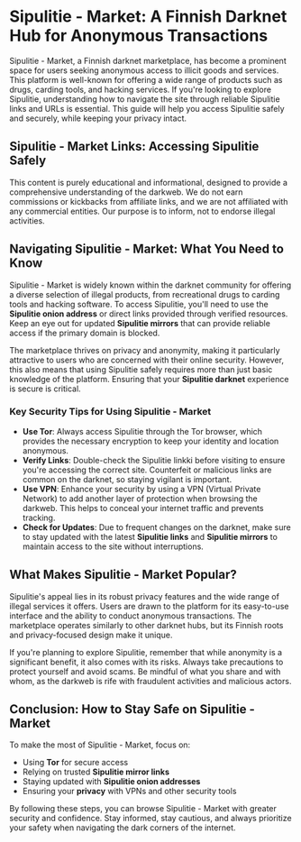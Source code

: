 # Sipulitie - Market: A Finnish Darknet Hub for Anonymous Transactions  
Sipulitie - Market, a Finnish darknet marketplace, has become a prominent space for users seeking anonymous access to illicit goods and services. This platform is well-known for offering a wide range of products such as drugs, carding tools, and hacking services. If you're looking to explore Sipulitie, understanding how to navigate the site through reliable Sipulitie links and URLs is essential. This guide will help you access Sipulitie safely and securely, while keeping your privacy intact.

## Sipulitie - Market Links: Accessing Sipulitie Safely  







This content is purely educational and informational, designed to provide a comprehensive understanding of the darkweb. We do not earn commissions or kickbacks from affiliate links, and we are not affiliated with any commercial entities. Our purpose is to inform, not to endorse illegal activities.

## Navigating Sipulitie - Market: What You Need to Know  

Sipulitie - Market is widely known within the darknet community for offering a diverse selection of illegal products, from recreational drugs to carding tools and hacking software. To access Sipulitie, you'll need to use the **Sipulitie onion address** or direct links provided through verified resources. Keep an eye out for updated **Sipulitie mirrors** that can provide reliable access if the primary domain is blocked.

The marketplace thrives on privacy and anonymity, making it particularly attractive to users who are concerned with their online security. However, this also means that using Sipulitie safely requires more than just basic knowledge of the platform. Ensuring that your **Sipulitie darknet** experience is secure is critical.

### Key Security Tips for Using Sipulitie - Market  
- **Use Tor**: Always access Sipulitie through the Tor browser, which provides the necessary encryption to keep your identity and location anonymous.  
- **Verify Links**: Double-check the Sipulitie linkki before visiting to ensure you're accessing the correct site. Counterfeit or malicious links are common on the darknet, so staying vigilant is important.
- **Use VPN**: Enhance your security by using a VPN (Virtual Private Network) to add another layer of protection when browsing the darkweb. This helps to conceal your internet traffic and prevents tracking.  
- **Check for Updates**: Due to frequent changes on the darknet, make sure to stay updated with the latest **Sipulitie links** and **Sipulitie mirrors** to maintain access to the site without interruptions.

## What Makes Sipulitie - Market Popular?  
Sipulitie's appeal lies in its robust privacy features and the wide range of illegal services it offers. Users are drawn to the platform for its easy-to-use interface and the ability to conduct anonymous transactions. The marketplace operates similarly to other darknet hubs, but its Finnish roots and privacy-focused design make it unique. 

If you're planning to explore Sipulitie, remember that while anonymity is a significant benefit, it also comes with its risks. Always take precautions to protect yourself and avoid scams. Be mindful of what you share and with whom, as the darkweb is rife with fraudulent activities and malicious actors.

## Conclusion: How to Stay Safe on Sipulitie - Market  
To make the most of Sipulitie - Market, focus on:
- Using **Tor** for secure access  
- Relying on trusted **Sipulitie mirror links**  
- Staying updated with **Sipulitie onion addresses**  
- Ensuring your **privacy** with VPNs and other security tools

By following these steps, you can browse Sipulitie - Market with greater security and confidence. Stay informed, stay cautious, and always prioritize your safety when navigating the dark corners of the internet.

